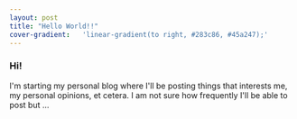 ```yaml
---
layout: post
title: "Hello World!!"
cover-gradient:   'linear-gradient(to right, #283c86, #45a247);'
---
```


### Hi!

I'm starting my personal blog where I'll be posting things that interests me, my personal opinions, et cetera.
I am not sure how frequently I'll be able to post but ...
